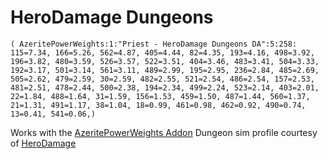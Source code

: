 # HeroDamage Dungeons
```
( AzeritePowerWeights:1:"Priest - HeroDamage Dungeons DA":5:258: 115=7.34, 166=5.26, 562=4.87, 405=4.44, 82=4.35, 193=4.16, 498=3.92, 196=3.82, 480=3.59, 526=3.57, 522=3.51, 404=3.46, 483=3.41, 504=3.33, 192=3.17, 501=3.14, 561=3.11, 489=2.99, 195=2.95, 236=2.84, 485=2.69, 505=2.62, 479=2.59, 30=2.59, 482=2.55, 521=2.54, 486=2.54, 157=2.53, 481=2.51, 478=2.44, 500=2.38, 194=2.34, 499=2.24, 523=2.14, 403=2.01, 22=1.84, 488=1.64, 31=1.59, 156=1.53, 459=1.50, 487=1.44, 560=1.37, 21=1.31, 491=1.17, 38=1.04, 18=0.99, 461=0.98, 462=0.92, 490=0.74, 13=0.41, 541=0.06,)
```

 Works with the [AzeritePowerWeights Addon](https://wow.curseforge.com/projects/azeritepowerweights)
 Dungeon sim profile courtesy of [HeroDamage](https://www.herodamage.com/)